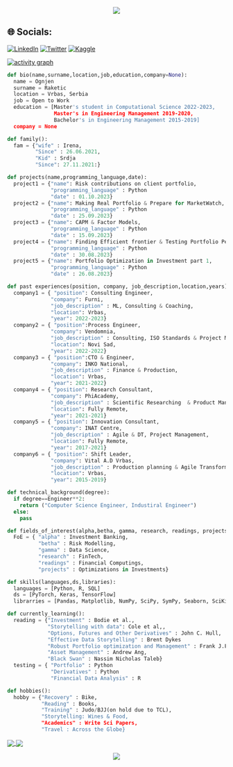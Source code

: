 <p align="center">
  <a href="https://github.com/raketic-ognjenreadme-typing-svg">
    <img src="https://readme-typing-svg.demolab.com/?lines=Ognjen%20is%20here!;Husband;Father%20of%20the%20One;Master%20in%20Engineering^2;Fields%20of%20interest:;Innovations;FinTech;Machine%20Learning;Investment;Programming; Wines&font=Roboto%20Slab%20Code&center=true&width=540&height=55&color=539BF5&vCenter=true&pause=600&size=22" /></a>
</p>

<!-- **Curriculum Vitae**: [cv.pdf]([(https://github.com/raketic-ognjen/Raketic-Ognjen/blob/main/Raketic%20Ognjen%20CV%20-%20Minimalist.pdf)]) -->

## 🌐 Socials:
[![LinkedIn](https://img.shields.io/badge/LinkedIn-%230077B5.svg?logo=linkedin&logoColor=white)](https://linkedin.com/in/https://www.linkedin.com/in/ognjen-raketic/) [![Twitter](https://img.shields.io/badge/Twitter-%231DA1F2.svg?logo=Twitter&logoColor=white)](https://twitter.com/https://twitter.com/Ognjen_MCF) [![Kaggle](https://img.shields.io/badge/Kaggle-%231DA1F2.svg?logo=Kaggle&logoColor=white)](https://www.kaggle.com/ognjenr23)

[![activity graph](https://github-readme-activity-graph.vercel.app/graph?username=raketic-ognjen&theme=github-dark-dimmed&custom_title=Ognjen's%20Activity%20Graph&hide_border=true)](https://github.com/ashutosh00710/github-readme-activity-graph)

```py
def bio(name,surname,location,job,education,company=None):
  name = Ognjen
  surname = Raketic
  location = Vrbas, Serbia
  job = Open to Work
  education = [Master's student in Computational Science 2022-2023,
               Master's in Engineering Management 2019-2020,
               Bachelor's in Engineering Management 2015-2019]
  company = None

def family():
  fam = {"wife" : Irena,
         "Since" : 26.06.2021,
         "Kid" : Srdja
         "Since": 27.11.2021:}

def projects(name,programming_language,date):
  project1 = {"name": Risk contributions on client portfolio,
              "programming_language" : Python
              "date" : 01.10.2023}
  project2 = {"name": Making Real Portfolio & Prepare for MarketWatch,
              "programming_language" : Python
              "date" : 25.09.2023}
  project3 = {"name": CAPM & Factor Models,
              "programming_language" : Python
              "date" : 15.09.2023}
  project4 = {"name": Finding Efficient frontier & Testing Portfolio Performances,
              "programming_language" : Python
              "date" : 30.08.2023}
  project5 = {"name": Portfolio Optimization in Investment part 1,
              "programming_language" : Python
              "date" : 26.08.2023}

def past experiences(position, company, job_description,location,years):
  company1 = { "position": Consulting Engineer,
              "company": Furni,
              "job_description" : ML, Consulting & Coaching,
              "location": Vrbas,
              "year": 2022-2023}
  company2 = { "position":Process Engineer,
              "company": Vendomnia,
              "job_description" : Consulting, ISO Standards & Project Management,
              "location": Novi Sad,
              "year": 2022-2022}
  company3 = { "position":CTO & Engineer,
              "company": INKO National,
              "job_description" : Finance & Production,
              "location": Vrbas,
              "year": 2021-2022}
  company4 = { "position": Research Consultant,
              "company": PhiAcademy,
              "job_description" : Scientific Researching  & Product Management,
              "location": Fully Remote,
              "year": 2021-2021}
  company5 = { "position": Innovation Consultant,
              "company": INAT Centre,
              "job_description" : Agile & DT, Project Management,
              "location": Fully Remote,
              "year": 2017-2021}
  company6 = { "position": Shift Leader,
              "company": Vital A.D Vrbas,
              "job_description" : Production planning & Agile Transformator,
              "location": Vrbas,
              "year": 2015-2019}

def technical_background(degree):
  if degree==Engineer**2:
    return ("Computer Science Engineer, Industiral Engineer")
  else:
    pass

def fields_of_interest(alpha,betha, gamma, research, readings, projects):
  FoE = { "alpha" : Investment Banking,
          "betha" : Risk Modelling,
          "gamma" : Data Science,
          "research" : FinTech,
          "readings" : Financial Computings,
          "projects" : Optimizations in Investments}

def skills(languages,ds,libraries):
  languages = [Python, R, SQL]
  ds = [PyTorch, Keras, TensorFlow]
  librarries = [Pandas, Matplotlib, NumPy, SciPy, SymPy, Seaborn, SciKit-Learn]

def currently_learning():
  reading = {"Investment" : Bodie et al.,
             "Storytelling with data": Cole et al,,
             "Options, Futures and Other Derivatives" : John C. Hull,
             "Effective Data Storytelling" : Brent Dykes
             "Robust Portfolio optimization and Management" : Frank J.Fabozzi et al.,
             "Asset Management" : Andrew Ang,
             "Black Swan" : Nassim Nicholas Taleb}
  testing = { "Portfolio" : Python
              "Derivatives" : Python
              "Financial Data Analysis" : R 

def hobbies():
  hobby = {"Recovery" : Bike,
           "Reading" : Books,
           "Training" : Judo/BJJ(on hold due to TCL),
           "Storytelling: Wines & Food,
           "Academics" : Write Sci Papers,
           "Travel : Across the Globe}
```

<p>
<a href="https://github.com/raketic-ognjen/MiniProject2-QuantInvestment">
  <img align="center" src="https://github-readme-stats.vercel.app/api/pin/?username=raketic-ognjen&repo=MiniProject2-QuantInvestment&title_color=ffffff&text_color=c9cacc&icon_color=2bbc8a&bg_color=1d1f21" />
</a>
<a href="https://github.com/raketic-ognjen/Homework1_QuantInvestment">
  <img align="center" src="https://github-readme-stats.vercel.app/api/pin/?username=raketic-ognjen&repo=Homework1_QuantInvestment&title_color=ffffff&text_color=c9cacc&icon_color=2bbc8a&bg_color=1d1f21" />
</a>
  </p>
<p align="center">
  <img src="https://spotify-github-profile.vercel.app/api/view?uid=2v2d5mt10rm2k1ib8l4jv37gm&cover_image=true&&cover_image=true&theme=default&show_offline=false&background_color=121212&interchange=false">
</p>
